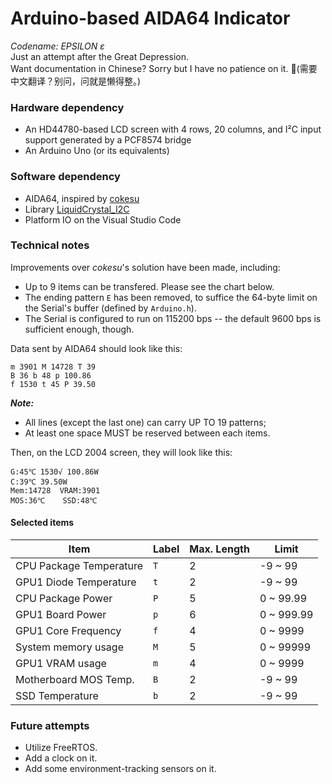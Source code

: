 # Arduino-based AIDA64 Indicator

*Codename: EPSILON ε*  
Just an attempt after the Great Depression.  
Want documentation in Chinese? Sorry but I have no patience on it. 🎃(需要中文翻译？别问，问就是懒得整。)

### Hardware dependency
- An HD44780-based LCD screen with 4 rows, 20 columns, and I²C input support generated by a PCF8574 bridge
- An Arduino Uno (or its equivalents)

### Software dependency
- AIDA64, inspired by [cokesu](http://www.51hei.com/bbs/dpj-188021-1.html)
- Library [LiquidCrystal_I2C](https://github.com/enjoyneering/LiquidCrystal_I2C)
- Platform IO on the Visual Studio Code

### Technical notes
Improvements over *cokesu*'s solution have been made, including:
- Up to 9 items can be transfered. Please see the chart below.
- The ending pattern `E` has been removed, to suffice the 64-byte limit on the Serial's buffer (defined by `Arduino.h`).
- The Serial is configured to run on 115200 bps -- the default 9600 bps is sufficient enough, though.

Data sent by AIDA64 should look like this:
```
m 3901 M 14728 T 39 
B 36 b 48 p 100.86  
f 1530 t 45 P 39.50

```
***Note:*** 
- All lines (except the last one) can carry UP TO 19 patterns; 
- At least one space MUST be reserved between each items.

Then, on the LCD 2004 screen, they will look like this:
```
G:45℃ 1530√ 100.86W
C:39℃ 39.50W
Mem:14728  VRAM:3901
MOS:36℃    SSD:48℃
```

#### Selected items

| Item | Label | Max. Length | Limit |
|-|-|-|-|
| CPU Package Temperature | `T` | 2 | -9 \~ 99 |
| GPU1 Diode Temperature | `t` | 2 | -9 \~ 99 |
| CPU Package Power | `P` | 5 | 0 \~ 99.99 |
| GPU1 Board Power | `p` | 6 | 0 \~ 999.99 |
| GPU1 Core Frequency | `f` | 4 | 0 \~ 9999 |
| System memory usage | `M` | 5 | 0 \~ 99999 |
| GPU1 VRAM usage | `m` | 4 | 0 \~ 9999 |
| Motherboard MOS Temp. | `B` | 2 | -9 \~ 99 |
| SSD Temperature | `b` | 2 | -9 \~ 99 |


### Future attempts
- Utilize FreeRTOS.
- Add a clock on it.
- Add some environment-tracking sensors on it.